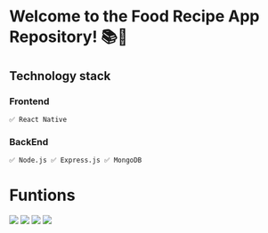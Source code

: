 # Welcome to the Food Recipe App Repository! 📚📱

## Technology stack 

### Frontend
    ✅ React Native

### BackEnd
    ✅ Node.js ✅ Express.js ✅ MongoDB

# Funtions

<img src="Food_Recipes_APP\assets\images\signPage.png">
<img src="Food_Recipes_APP\assets\images\Otp.png">
<img src="Food_Recipes_APP\assets\images\SignIn.png">
<img src="Food_Recipes_APP\assets\images\Home.png">